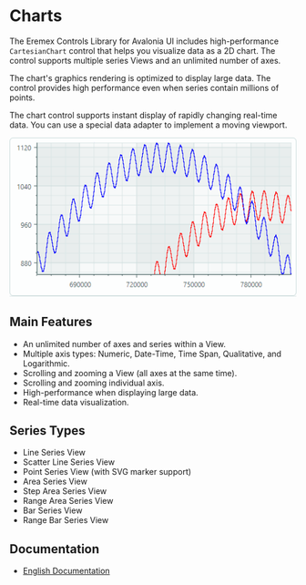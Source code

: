 # Charts

The Eremex Controls Library for Avalonia UI includes high-performance `CartesianChart` control that helps you visualize data as a 2D chart. The control supports multiple series Views and an unlimited number of axes. 

The chart's graphics rendering is optimized to display large data. The control provides high performance even when series contain millions of points.

The chart control supports instant display of rapidly changing real-time data. You can use a special data adapter to implement a moving viewport.

![cartesianchart](images/cartesianchart.png)

## Main Features

* An unlimited number of axes and series within a View.
* Multiple axis types: Numeric, Date-Time, Time Span, Qualitative, and Logarithmic.
* Scrolling and zooming a View (all axes at the same time).
* Scrolling and zooming individual axis.
* High-performance when displaying large data.
* Real-time data visualization.

## Series Types

* Line Series View
* Scatter Line Series View
* Point Series View (with SVG marker support)
* Area Series View
* Step Area Series View
* Range Area Series View
* Bar Series View
* Range Bar Series View 

## Documentation

- [English Documentation](https://eremexcontrols.net/articles/charts.html)

